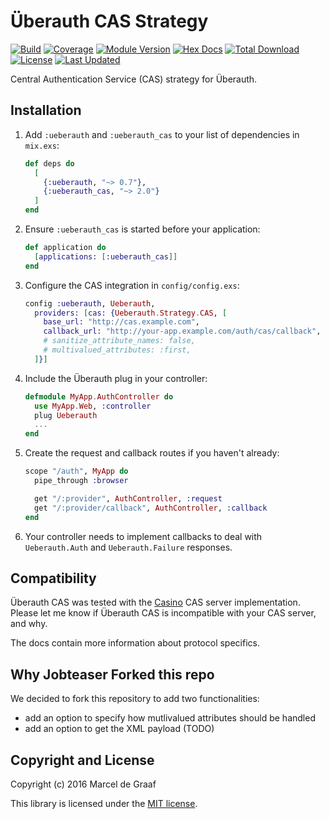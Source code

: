 # Überauth CAS Strategy

[![Build](https://travis-ci.org/marceldegraaf/ueberauth_cas.svg?branch=master)](https://travis-ci.org/marceldegraaf/ueberauth_cas)
[![Coverage](https://coveralls.io/repos/github/marceldegraaf/ueberauth_cas/badge.svg?branch=master)](https://coveralls.io/github/marceldegraaf/ueberauth_cas?branch=master)
[![Module Version](https://img.shields.io/hexpm/v/ueberauth_cas.svg)](https://hex.pm/packages/ueberauth_cas)
[![Hex Docs](https://img.shields.io/badge/hex-docs-lightgreen.svg)](https://hexdocs.pm/ueberauth_cas/)
[![Total Download](https://img.shields.io/hexpm/dt/ueberauth_cas.svg)](https://hex.pm/packages/ueberauth_cas)
[![License](https://img.shields.io/hexpm/l/ueberauth_cas.svg)](https://github.com/marceldegraaf/ueberauth_cas/blob/master/LICENSE.md)
[![Last Updated](https://img.shields.io/github/last-commit/marceldegraaf/ueberauth_cas.svg)](https://github.com/marceldegraaf/ueberauth_cas/commits/master)

Central Authentication Service (CAS) strategy for Überauth.

## Installation

1. Add `:ueberauth` and `:ueberauth_cas` to your list of dependencies in `mix.exs`:

   ```elixir
   def deps do
     [
       {:ueberauth, "~> 0.7"},
       {:ueberauth_cas, "~> 2.0"}
     ]
   end
   ```

2. Ensure `:ueberauth_cas` is started before your application:

   ```elixir
   def application do
     [applications: [:ueberauth_cas]]
   end
   ```

3. Configure the CAS integration in `config/config.exs`:

   ```elixir
   config :ueberauth, Ueberauth,
     providers: [cas: {Ueberauth.Strategy.CAS, [
       base_url: "http://cas.example.com",
       callback_url: "http://your-app.example.com/auth/cas/callback",
       # sanitize_attribute_names: false,
       # multivalued_attributes: :first,
     ]}]
   ```

4. Include the Überauth plug in your controller:

   ```elixir
   defmodule MyApp.AuthController do
     use MyApp.Web, :controller
     plug Ueberauth
     ...
   end
   ```

5. Create the request and callback routes if you haven't already:

   ```elixir
   scope "/auth", MyApp do
     pipe_through :browser

     get "/:provider", AuthController, :request
     get "/:provider/callback", AuthController, :callback
   end
   ```

6. Your controller needs to implement callbacks to deal with `Ueberauth.Auth` and `Ueberauth.Failure` responses.

## Compatibility

Überauth CAS was tested with the [Casino](http://casino.rbcas.com/) CAS server
implementation. Please let me know if Überauth CAS is incompatible with your CAS
server, and why.

The docs contain more information about protocol specifics.

## Why Jobteaser Forked this repo

We decided to fork this repository to add two functionalities:
- add an option to specify how mutlivalued attributes should be handled
- add an option to get the XML payload (TODO)

## Copyright and License

Copyright (c) 2016 Marcel de Graaf

This library is licensed under the [MIT license](./LICENSE.md).

